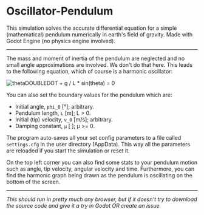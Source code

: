 # Oscillator-Pendulum

This simulation solves the accurate differential equation for a simple (mathematical) pendulum numerically in earth's field of gravity. Made with Godot Engine (no physics engine involved).

---

The mass and moment of inertia of the pendulum are neglected and no small angle approximations are involved. We don't do that here. This leads to the following equation, which of course is a harmonic oscillator:

![thetaDOUBLEDOT + g / L * sin(theta) = 0](https://wikimedia.org/api/rest_v1/media/math/render/svg/36e0d601a33a7562dfb162abd7e58859a40ccff1)

You can also set the boundary values for the pendulum which are:
* Initial angle, ``phi_0`` [°]; arbitrary.
* Pendulum length, ``L`` [m]; L > 0.
* Initial (tip) velocity, ``v_0`` [m/s]; arbitrary.
* Damping constant, ``µ`` [ ]; µ >= 0.

The program auto-saves all your set config parameters to a file called ``settings.cfg`` in the user directory (AppData). This way all the parameters are reloaded if you start the simulation or reset it.

On the top left corner you can also find some stats to your pendulum motion such as angle, tip velocity, angular velocity and time. Furthermore, you can find the harmonic graph being drawn as the pendulum is oscillating on the bottom of the screen.

---

_This should run in pretty much any browser, but if it doesn't try to download the source code and give it a try in Godot OR create an issue._
